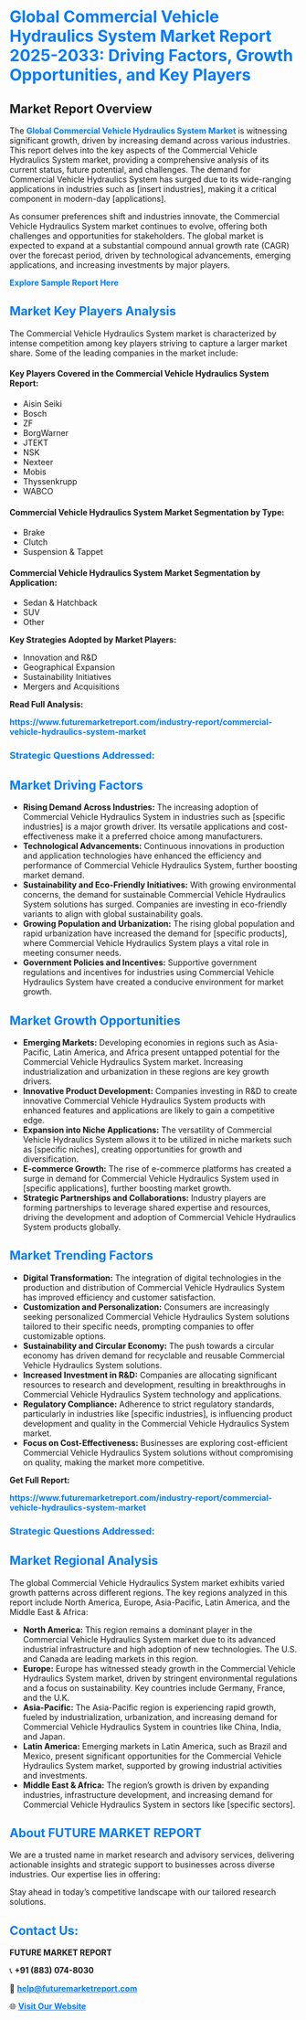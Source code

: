 <h1 style="color: #007BFF;">Global Commercial Vehicle Hydraulics System Market Report 2025-2033: Driving Factors, Growth Opportunities, and Key Players</h1>

<section id="overview">
<h2>Market Report Overview</h2>
<p>The <a href="https://www.futuremarketreport.com/industry-report/commercial-vehicle-hydraulics-system-market" style="color: #007BFF; text-decoration: none;"><strong>Global Commercial Vehicle Hydraulics System Market</strong></a> is witnessing significant growth, driven by increasing demand across various industries. This report delves into the key aspects of the Commercial Vehicle Hydraulics System market, providing a comprehensive analysis of its current status, future potential, and challenges. The demand for Commercial Vehicle Hydraulics System has surged due to its wide-ranging applications in industries such as [insert industries], making it a critical component in modern-day [applications].</p>
<p>As consumer preferences shift and industries innovate, the Commercial Vehicle Hydraulics System market continues to evolve, offering both challenges and opportunities for stakeholders. The global market is expected to expand at a substantial compound annual growth rate (CAGR) over the forecast period, driven by technological advancements, emerging applications, and increasing investments by major players.</p>
</section>

<section id="overview">
<p><a href="https://www.futuremarketreport.com/request-sample/reportId=36446" style="color: #007BFF; text-decoration: none;"><strong>Explore Sample Report Here</strong></a></p>
</section>

<section id="key-players">
<h2 style="color: #007BFF;">Market Key Players Analysis</h2>
<p>The Commercial Vehicle Hydraulics System market is characterized by intense competition among key players striving to capture a larger market share. Some of the leading companies in the market include:</p>
<h4>Key Players Covered in the Commercial Vehicle Hydraulics System Report:</h4>
<ul><li>Aisin Seiki</li><li>Bosch</li><li>ZF</li><li>BorgWarner</li><li>JTEKT</li><li>NSK</li><li>Nexteer</li><li>Mobis</li><li>Thyssenkrupp</li><li>WABCO</li></ul>
<h4>Commercial Vehicle Hydraulics System Market Segmentation by Type:</h4>
<ul><li>Brake</li><li>Clutch</li><li>Suspension &amp; Tappet</li></ul>

<h4>Commercial Vehicle Hydraulics System Market Segmentation by Application:</h4>
<ul><li>Sedan &amp; Hatchback</li><li>SUV</li><li>Other</li></ul>
<p><strong>Key Strategies Adopted by Market Players:</strong></p>
<ul>
<li>Innovation and R&D</li>
<li>Geographical Expansion</li>
<li>Sustainability Initiatives</li>
<li>Mergers and Acquisitions</li>
</ul>
</section>

<section>
<p><strong>Read Full Analysis: </strong></p><a href="https://www.futuremarketreport.com/industry-report/commercial-vehicle-hydraulics-system-market" style="color: #007BFF; text-decoration: none;"><strong>https://www.futuremarketreport.com/industry-report/commercial-vehicle-hydraulics-system-market</strong></a>
<h3 style="color: #007BFF;">Strategic Questions Addressed:</h3>
</section>

<section id="driving-factors">
<h2 style="color: #007BFF;">Market Driving Factors</h2>
<ul>
<li><strong>Rising Demand Across Industries:</strong> The increasing adoption of Commercial Vehicle Hydraulics System in industries such as [specific industries] is a major growth driver. Its versatile applications and cost-effectiveness make it a preferred choice among manufacturers.</li>
<li><strong>Technological Advancements:</strong> Continuous innovations in production and application technologies have enhanced the efficiency and performance of Commercial Vehicle Hydraulics System, further boosting market demand.</li>
<li><strong>Sustainability and Eco-Friendly Initiatives:</strong> With growing environmental concerns, the demand for sustainable Commercial Vehicle Hydraulics System solutions has surged. Companies are investing in eco-friendly variants to align with global sustainability goals.</li>
<li><strong>Growing Population and Urbanization:</strong> The rising global population and rapid urbanization have increased the demand for [specific products], where Commercial Vehicle Hydraulics System plays a vital role in meeting consumer needs.</li>
<li><strong>Government Policies and Incentives:</strong> Supportive government regulations and incentives for industries using Commercial Vehicle Hydraulics System have created a conducive environment for market growth.</li>
</ul>
</section>

<section id="growth-opportunities">
<h2 style="color: #007BFF;">Market Growth Opportunities</h2>
<ul>
<li><strong>Emerging Markets:</strong> Developing economies in regions such as Asia-Pacific, Latin America, and Africa present untapped potential for the Commercial Vehicle Hydraulics System market. Increasing industrialization and urbanization in these regions are key growth drivers.</li>
<li><strong>Innovative Product Development:</strong> Companies investing in R&D to create innovative Commercial Vehicle Hydraulics System products with enhanced features and applications are likely to gain a competitive edge.</li>
<li><strong>Expansion into Niche Applications:</strong> The versatility of Commercial Vehicle Hydraulics System allows it to be utilized in niche markets such as [specific niches], creating opportunities for growth and diversification.</li>
<li><strong>E-commerce Growth:</strong> The rise of e-commerce platforms has created a surge in demand for Commercial Vehicle Hydraulics System used in [specific applications], further boosting market growth.</li>
<li><strong>Strategic Partnerships and Collaborations:</strong> Industry players are forming partnerships to leverage shared expertise and resources, driving the development and adoption of Commercial Vehicle Hydraulics System products globally.</li>
</ul>
</section>

<section id="trending-factors">
<h2 style="color: #007BFF;">Market Trending Factors</h2>
<ul>
<li><strong>Digital Transformation:</strong> The integration of digital technologies in the production and distribution of Commercial Vehicle Hydraulics System has improved efficiency and customer satisfaction.</li>
<li><strong>Customization and Personalization:</strong> Consumers are increasingly seeking personalized Commercial Vehicle Hydraulics System solutions tailored to their specific needs, prompting companies to offer customizable options.</li>
<li><strong>Sustainability and Circular Economy:</strong> The push towards a circular economy has driven demand for recyclable and reusable Commercial Vehicle Hydraulics System solutions.</li>
<li><strong>Increased Investment in R&D:</strong> Companies are allocating significant resources to research and development, resulting in breakthroughs in Commercial Vehicle Hydraulics System technology and applications.</li>
<li><strong>Regulatory Compliance:</strong> Adherence to strict regulatory standards, particularly in industries like [specific industries], is influencing product development and quality in the Commercial Vehicle Hydraulics System market.</li>
<li><strong>Focus on Cost-Effectiveness:</strong> Businesses are exploring cost-efficient Commercial Vehicle Hydraulics System solutions without compromising on quality, making the market more competitive.</li>
</ul>
</section>

<section>
<p><strong>Get Full Report: </strong></p><a href="https://www.futuremarketreport.com/industry-report/commercial-vehicle-hydraulics-system-market" style="color: #007BFF; text-decoration: none;"><strong>https://www.futuremarketreport.com/industry-report/commercial-vehicle-hydraulics-system-market</strong></a>
<h3 style="color: #007BFF;">Strategic Questions Addressed:</h3>
</section>


<section id="regional-analysis">
<h2 style="color: #007BFF;">Market Regional Analysis</h2>
<p>The global Commercial Vehicle Hydraulics System market exhibits varied growth patterns across different regions. The key regions analyzed in this report include North America, Europe, Asia-Pacific, Latin America, and the Middle East & Africa:</p>
<ul>
<li><strong>North America:</strong> This region remains a dominant player in the Commercial Vehicle Hydraulics System market due to its advanced industrial infrastructure and high adoption of new technologies. The U.S. and Canada are leading markets in this region.</li>
<li><strong>Europe:</strong> Europe has witnessed steady growth in the Commercial Vehicle Hydraulics System market, driven by stringent environmental regulations and a focus on sustainability. Key countries include Germany, France, and the U.K.</li>
<li><strong>Asia-Pacific:</strong> The Asia-Pacific region is experiencing rapid growth, fueled by industrialization, urbanization, and increasing demand for Commercial Vehicle Hydraulics System in countries like China, India, and Japan.</li>
<li><strong>Latin America:</strong> Emerging markets in Latin America, such as Brazil and Mexico, present significant opportunities for the Commercial Vehicle Hydraulics System market, supported by growing industrial activities and investments.</li>
<li><strong>Middle East & Africa:</strong> The region’s growth is driven by expanding industries, infrastructure development, and increasing demand for Commercial Vehicle Hydraulics System in sectors like [specific sectors].</li>
</ul>
</section>

<footer>
<h2 style="color: #007BFF;">About FUTURE MARKET REPORT</h2>
<p>We are a trusted name in market research and advisory services, delivering actionable insights and strategic support to businesses across diverse industries. Our expertise lies in offering:</p>

<p>Stay ahead in today’s competitive landscape with our tailored research solutions.</p>

<h2 style="color: #007BFF;">Contact Us:</h2>
<p><strong>FUTURE MARKET REPORT</strong></p>
<p>📞 <strong>+91 (883) 074-8030</strong></p>
<p>📧 <strong><a href="mailto:help@futuremarketreport.com" style="color: #007BFF;">help@futuremarketreport.com</a></strong></p>
<p>🌐 <strong><a href="https://www.futuremarketreport.com/" style="color: #007BFF;">Visit Our Website</a></strong></p>
</footer>